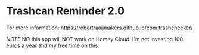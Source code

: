 # Trashcan Reminder 2.0
For more information: https://robertraaijmakers.github.io/com.trashchecker/

*NOTE* NO this app will NOT work on Homey Cloud. I'm not investing 100 euros a year and my free time on this.